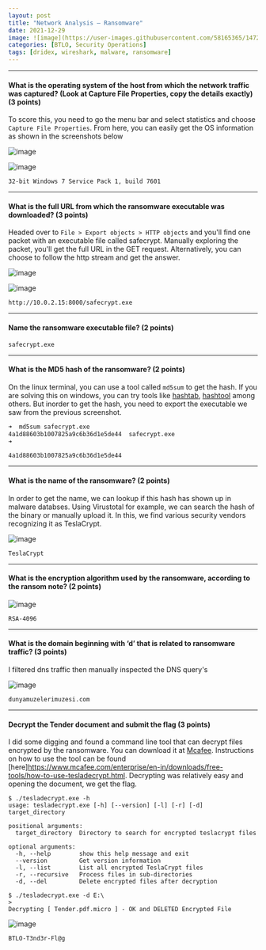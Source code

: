 ```yaml
---
layout: post
title: "Network Analysis – Ransomware"
date: 2021-12-29
image: ![image](https://user-images.githubusercontent.com/58165365/147261135-0b76fd00-2269-41ea-ab16-f0c6b9273720.png)
categories: [BTLO, Security Operations]
tags: [dridex, wireshark, malware, ransomware]
---
```


---

#### What is the operating system of the host from which the network traffic was captured? (Look at Capture File Properties, copy the details exactly) (3 points)

To score this, you need to go the menu bar and select statistics and choose `Capture File Properties`. From here, you can easily get the OS information as shown in the screenshots below

![image](https://user-images.githubusercontent.com/58165365/147353034-e3124b4f-65ae-4028-800f-721dd4ad78a5.png)

![image](https://user-images.githubusercontent.com/58165365/147352112-6e1f6425-85de-491b-8ba6-6ecb0cedea97.png)

`32-bit Windows 7 Service Pack 1, build 7601`

---

#### What is the full URL from which the ransomware executable was downloaded? (3 points)

Headed over to `File > Export objects > HTTP objects` and you'll find one packet with an executable file called safecrypt. Manually exploring the packet, you'll get the full URL in the GET request. Alternatively, you can choose to follow the http stream and get the answer.

![image](https://user-images.githubusercontent.com/58165365/147260450-b994fc90-a188-4f5a-8207-8e726f6fb17f.png)

![image](https://user-images.githubusercontent.com/58165365/147260332-700e614e-6d03-498e-9edf-5e2deaaf32ca.png)

`http://10.0.2.15:8000/safecrypt.exe`

---

#### Name the ransomware executable file? (2 points)

`safecrypt.exe`

---

#### What is the MD5 hash of the ransomware? (2 points)

On the linux terminal, you can use a tool called `md5sum` to get the hash. If you are solving this on windows, you can try tools like [hashtab](https://download.cnet.com/HashTab/3000-2094_4-84837.html), [hashtool](https://www.binaryfortress.com/HashTools/) among others. But inorder to get the hash, you need to export the executable we saw from the previous screenshot.

```bash
➜  md5sum safecrypt.exe
4a1d88603b1007825a9c6b36d1e5de44  safecrypt.exe
➜
```

`4a1d88603b1007825a9c6b36d1e5de44`

---

#### What is the name of the ransomware? (2 points)

In order to get the name, we can lookup if this hash has shown up in malware databses. Using Virustotal for example, we can search the hash of the binary or manually upload it. In this, we find various security vendors recognizing it as TeslaCrypt.

![image](https://user-images.githubusercontent.com/58165365/147265176-86570598-a701-4693-b81c-f2b94290d7e8.png)

`TeslaCrypt`

---

#### What is the encryption algorithm used by the ransomware, according to the ransom note? (2 points)

![image](https://user-images.githubusercontent.com/58165365/147261135-0b76fd00-2269-41ea-ab16-f0c6b9273720.png)

`RSA-4096`

---

#### What is the domain beginning with ‘d’ that is related to ransomware traffic? (3 points)

I filtered dns traffic then manually inspected the DNS query's

![image](https://user-images.githubusercontent.com/58165365/147262778-335e532a-3bee-4060-97c6-4ce7805f3703.png)

`dunyamuzelerimuzesi.com`

---

#### Decrypt the Tender document and submit the flag (3 points)

I did some digging and found a command line tool that can decrypt files encrypted by the ransomware. You can download it at [Mcafee](https://www.mcafee.com/enterprise/en-in/downloads/free-tools/tesladecrypt.html). Instructions on how to use the tool can be found [here]https://www.mcafee.com/enterprise/en-in/downloads/free-tools/how-to-use-tesladecrypt.html. Decrypting was relatively easy and opening the document, we get the flag.

```
$ ./tesladecrypt.exe -h
usage: tesladecrypt.exe [-h] [--version] [-l] [-r] [-d] target_directory

positional arguments:
  target_directory  Directory to search for encrypted teslacrypt files

optional arguments:
  -h, --help        show this help message and exit
  --version         Get version information
  -l, --list        List all encrypted TeslaCrypt files
  -r, --recursive   Process files in sub-directories
  -d, --del         Delete encrypted files after decryption
```

```
$ ./tesladecrypt.exe -d E:\
>
Decrypting [ Tender.pdf.micro ] - OK and DELETED Encrypted File
```

![image](https://user-images.githubusercontent.com/58165365/147355321-54522f2a-5d34-4c51-adee-d67cebbd325c.png)

`BTLO-T3nd3r-Fl@g`
